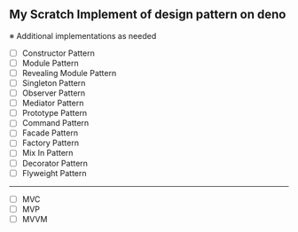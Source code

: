 ## My Scratch Implement of design pattern on deno
※ Additional implementations as needed
- [ ]  Constructor Pattern
- [ ]  Module Pattern
- [ ]  Revealing Module Pattern
- [ ]  Singleton Pattern
- [ ]  Observer Pattern
- [ ]  Mediator Pattern
- [ ]  Prototype Pattern
- [ ]  Command Pattern
- [ ]  Facade Pattern
- [ ]  Factory Pattern
- [ ]  Mix In Pattern
- [ ]  Decorator Pattern
- [ ]  Flyweight Pattern

---

- [ ]  MVC
- [ ]  MVP
- [ ]  MVVM